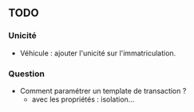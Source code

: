 ## TODO

### Unicité
- Véhicule : ajouter l'unicité sur l'immatriculation.

### Question
- Comment paramétrer un template de transaction ?
  - avec les propriétés : isolation...